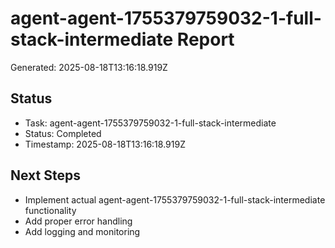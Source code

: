 # agent-agent-1755379759032-1-full-stack-intermediate Report

Generated: 2025-08-18T13:16:18.919Z

## Status
- Task: agent-agent-1755379759032-1-full-stack-intermediate
- Status: Completed
- Timestamp: 2025-08-18T13:16:18.919Z

## Next Steps
- Implement actual agent-agent-1755379759032-1-full-stack-intermediate functionality
- Add proper error handling
- Add logging and monitoring
